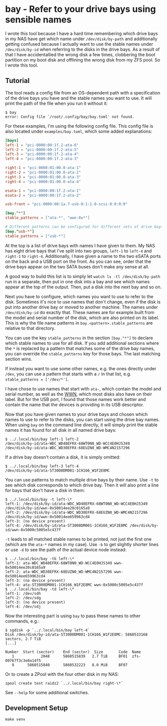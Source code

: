 # bay - Refer to your drive bays using sensible names

I wrote this tool because I have a hard time remembering which drive bays in my NAS have get which name under `/dev/disk/by-path` and additionally getting confused because I actually want to use the stable names under `/dev/disk/by-id` when referring to the disks in the drive bays. As a result of that I have accidentallied the wrong disk a few times, clobbering the boot partition on my boot disk and offlining the wrong disk from my ZFS pool. So I wrote this tool.


## Tutorial

The tool reads a config file from an OS-dependent path with a specification of the drive bays you have and the stable names you want to use. It will print the path of the file when you run it without it:

```
$ bay
error: Config file `/root/.config/bay/bay.toml' not found.
```

For these examples, I'm using the following config file. This config file is also located under `examples/bay.toml`, which some added explanations:

```toml
[bays]
left-1 = "pci-0000:00:1f.2-ata-6"
left-2 = "pci-0000:00:1f.2-ata-5"
left-3 = "pci-0000:00:1f.2-ata-4"
left-4 = "pci-0000:00:1f.2-ata-3"

right-1 = "pci-0000:01:00.0-ata-1"
right-2 = "pci-0000:01:00.0-ata-2"
right-3 = "pci-0000:01:00.0-ata-3"
right-4 = "pci-0000:01:00.0-ata-4"

esata-1 = "pci-0000:00:1f.2-ata-1"
esata-2 = "pci-0000:00:1f.2-ata-2"

usb-front = "pci-0000:00:1a.7-usb-0:1:1.0-scsi-0:0:0:0"

[bay."*"]
stable_patterns = ["ata-*", "wwn-0x*"]

# Different patterns can be configured for different sets of drive bays.
[bay."usb-*"]
stable_patterns = ["usb-*"]
```

At the top is a list of drive bays with names I have given to them. My NAS has eight drive bays that I've split into two groups, `left-1` to `left-4` and `right-1` to `right-4`. Additionally, I have given a name to the two eSATA ports on the back and a USB port on the front. As you can see, order that the drive bays appear on the two SATA buses don't make any sense at all.

A good way to build this list is to simply let `watch ls -tl /dev/disk/by-path` run in a separate, then put in one disk into a bay and see which names appear at the top of the output. Then, put a disk into the next bay and so on.

Next you have to configure, which names you want to use to refer to the disk. Sometimes it's nice to use names that don't change, even if the disk is put into another drive bay or moved to another machine. The names under `/dev/disk/by-id` do exactly that. These names are for example built from the model and serial number of the disk, which are also printed on its label. This is why the file name patterns in `bay.<pattern>.stable_patterns` are relative to that directory.

You can use the key `stable_patterns` in the section `[bay."*"]` to declare which stable names to use for all disk. If you add additional sections where the `*` is replaced by a pattern that matches some of the drive bay names, you can override the `stable_patterns` key for those bays. The last matching section wins.

If instead you want to use some other names, e.g. the ones directly under `/dev`, you can use a pattern that starts with a `/` in that list, e.g. `stable_patterns = ['/dev/*']`.

I have chose to use names that start with `ata-`, which contain the model and serial number, as well as the [WWN](https://en.wikipedia.org/wiki/World_Wide_Name), which most disks also have on their label. But for the USB port, I found that those names work better and contain the name that the devices is providing in its USB descriptor.

Now that you have given names to your drive bays and chosen which names to use to refer to the disks, you can start using the drive bay names. When using `bay` on the command line directly, it will simply print the stable names it has found for all disk in all named drive bays:

```
$ ../.local/bin/bay left-1 left-2
/dev/disk/by-id/ata-WDC_WD40EFRX-68WT0N0_WD-WCC4E0HJ5349
/dev/disk/by-id/ata-WDC_WD30EFRX-68EUZN0_WD-WMC4N2157296
```

If a drive bay doesn't contain a disk, it is simply omitted:

```
$ ../.local/bin/bay left-3 left-4
/dev/disk/by-id/ata-ST3000DM001-1CH166_W1F2E8MC
```

You can use patterns to match multiple drive bays by their name. Use `-t` to see which disk corresponds to which drive bay. Then it will also print a line for bays that don't have a disk in them:

```
$ ../.local/bin/bay -t left-\*
left-1: /dev/disk/by-id/ata-WDC_WD40EFRX-68WT0N0_WD-WCC4E0HJ5349 /dev/disk/by-id/wwn-0x50014ee20c0165a9
left-2: /dev/disk/by-id/ata-WDC_WD30EFRX-68EUZN0_WD-WMC4N2157296 /dev/disk/by-id/wwn-0x50014ee659963cd4
left-3: (no device present)
left-4: /dev/disk/by-id/ata-ST3000DM001-1CH166_W1F2E8MC /dev/disk/by-id/wwn-0x5000c5005e5c437f
```

`-t` leads to all matched stable names to be printed, not just the first one (which are the `ata-*` names in my case). Use `-b` to get slightly shorter lines or use `-d` to see the path of the actual device node instead:

```
$ ../.local/bin/bay -tb left-\*
left-1: ata-WDC_WD40EFRX-68WT0N0_WD-WCC4E0HJ5349 wwn-0x50014ee20c0165a9
left-2: ata-WDC_WD30EFRX-68EUZN0_WD-WMC4N2157296 wwn-0x50014ee659963cd4
left-3: (no device present)
left-4: ata-ST3000DM001-1CH166_W1F2E8MC wwn-0x5000c5005e5c437f
$ ../.local/bin/bay -td left-\*
left-1: /dev/sdh
left-2: /dev/sdg
left-3: (no device present)
left-4: /dev/sdj
```

Now the interesting part is using `bay` to pass these names to other commands, e.g.:

```
$ sgdisk -p `../.local/bin/bay left-4`
Disk /dev/disk/by-id/ata-ST3000DM001-1CH166_W1F2E8MC: 5860533168 sectors, 2.7 TiB
[...]

Number  Start (sector)    End (sector)  Size       Code  Name
   1            2048      5860515839   2.7 TiB     BF01  zfs-00767f3c3e8a14f5
   9      5860515840      5860532223   8.0 MiB     BF07  
```

Or to create a ZPool with the four other disk in my NAS:

```
zpool create test raidz2 `../.local/bin/bay right-\*`
```

See `--help` for some additional switches.


## Development Setup

```
make venv
```
